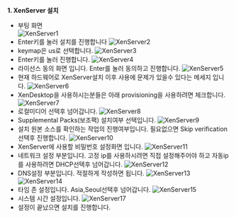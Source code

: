 **1. XenServer 설치** <br>
- 부팅 화면 <br>
![XenServer1](https://user-images.githubusercontent.com/63625609/80553884-5e045300-8a06-11ea-9865-e9abc4e53658.png)
- Enter키를 눌러 설치를 진행합니다
![XenServer2](https://user-images.githubusercontent.com/63625609/80553934-96a42c80-8a06-11ea-8701-e0cc274245cd.png)
- keymap은 us로 선택합니다.
![XenServer3](https://user-images.githubusercontent.com/63625609/80554017-cb17e880-8a06-11ea-84d6-5854fcee8be6.png)
- Enter키를 눌러 진행합니다.
![XenServer4](https://user-images.githubusercontent.com/63625609/80554064-ee429800-8a06-11ea-92d5-6a833480d9bc.png)
- 라이선스 동의 화면 입니다. Enter를 눌러 동의하고 진행합니다.
![XenServer5](https://user-images.githubusercontent.com/63625609/80554150-277b0800-8a07-11ea-82e0-6dbbb91511f6.png)
- 현재 하드웨어로 XenServer설치 이후 사용에 문제가 있을수 있다는 메세지 입니다.
![XenServer6](https://user-images.githubusercontent.com/63625609/80554223-68731c80-8a07-11ea-9f8e-d7c53b4b782f.png)
- XenDesktop을 사용하시는분들은 아래 provisioning을 사용하려면 체크합니다.
![XenServer7](https://user-images.githubusercontent.com/63625609/80554292-9d7f6f00-8a07-11ea-97b7-fcb5774adad1.png)
- 로컬미디어 선택후 넘어갑니다.
![XenServer8](https://user-images.githubusercontent.com/63625609/80554323-bee05b00-8a07-11ea-9530-bff1551b2683.png)
- Supplemental Packs(보조팩) 설치여부 선택입니다.
![XenServer9](https://user-images.githubusercontent.com/63625609/80554382-e800eb80-8a07-11ea-8be6-1c653016e4bb.png)
- 설치 원본 소스를 확인하는 작업의 진행여부입니다. 필요없으면 Skip verification 선택후 진행합니다.
![XenServer10](https://user-images.githubusercontent.com/63625609/80554427-154d9980-8a08-11ea-8681-e3821302972b.png)
- XenServer에 사용할 비밀번호 설정화면 입니다.
![XenServer11](https://user-images.githubusercontent.com/63625609/80554462-3910df80-8a08-11ea-9a67-c54cdf014840.png)
- 네트워크 설정 부분입니다. 고정 ip를 사용하시려면 직접 설정해주어야 하고 자동ip를 사용하려면 DHCP선택후 넘어갑니다.
![XenServer12](https://user-images.githubusercontent.com/63625609/80554515-6cec0500-8a08-11ea-96dd-769c2efab6a2.png)
- DNS설정 부분입니다. 적절하게 작성하면 됩니다.
![XenServer13](https://user-images.githubusercontent.com/63625609/80554561-8c832d80-8a08-11ea-958d-7567937704dd.png)
![XenServer14](https://user-images.githubusercontent.com/63625609/80554609-b3d9fa80-8a08-11ea-954b-7b4f77ad2e67.png)
- 타임 존 설정입니다. Asia,Seoul선택후 넘어갑니다.
![XenServer15](https://user-images.githubusercontent.com/63625609/80554652-d0763280-8a08-11ea-81b5-b3e79bd6bfde.png)
- 시스템 시간 설정입니다.
![XenServer17](https://user-images.githubusercontent.com/63625609/80554706-f7346900-8a08-11ea-82ba-d755455b9e14.png)
- 설정이 끝났으면 설치를 진행합니다.
